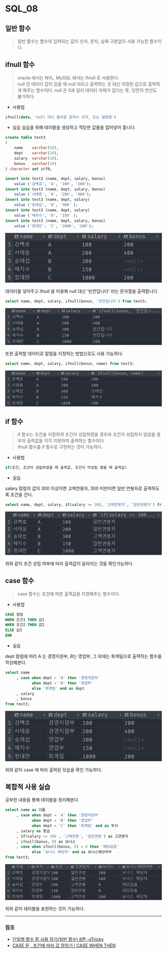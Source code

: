 # SQL_08

## 일반 함수
> 일반 함수는 함수의 입력되는 값이 숫자, 문자, 날짜 구분없이 사용 가능한 함수이다.

## ifnull 함수
> oracle 에서는 NVL, MySQL 에서는 ifnull 로 사용한다.
> <br>null 인 데이터 값이 있을 때 null 이라고 출력하는 것 대신 지정된 값으로 출력하게 해주는 함수이다.
> null 은 0과 달리 데이터 자체가 없다는 뜻, 당연히 연산도 불가하다.

* 사용법
```sql
ifnull(data, 'null 대신 들어갈 문자나 숫자, 또는 컬럼명')
```

* 실습
실습을 위해 테이블을 생성하고 적당한 값들을 집어넣어 줍니다.

```sql
create table test3
(
    name    varchar(50),
    dept    varchar(10),
    salary  varchar(10),
    bonus   varchar(10)
) character set utf8;
```
```sql
insert into test3 (name, dept, salary, bonus)
    value ('강백호', 'A', '100', '200');
insert into test3 (name, dept, salary, bonus)
    value ('서태웅', 'A', '200', '400');
insert into test3 (name, dept, salary)
    value ('송태섭', 'B', '300' );
insert into test3 (name, dept, salary)
    value ('채치수', 'B', '150' );
insert into test3 (name, dept, salary, bonus)
    value ('정대만', 'C', '1000', '200');
```

![SQL_08_1.png](SQL_08%2FSQL_08_1.png)

데이터를 넣어주고 ifnull 을 이용해 null 대신 '빈칸입니다' 라는 문자열을 출력합니다.
```sql
select name, dept, salary, ifnull(bonus, '빈칸입니다') from test3;
```

![SQL_08_2.png](SQL_08%2FSQL_08_2.png)

또한 출력할 데이터로 칼럼을 지정하는 방법으로도 사용 가능하다.
```sql
select name, dept, salary, ifnull(bonus, name) from test3;
```

![SQL_08_3.png](SQL_08%2FSQL_08_3.png)

## if 함수
> if 함수는 조건을 지정하여 조건이 성립하였을 경우와 조건이 성립하지 않았을 경우의 출력값을 각각 지정하여 출력하는 함수이다.
> <br> ifnull 함수를 if 함수로 구현하는 것이 가능하다.
* 사용법
```sql
if(조건, 조건이 성립하였을 때 출력값, 조건이 미성립 했을 때 출력값)
```

* 실습

salary 칼럼의 값이 300 이상이면 고액연봉자, 300 미만이면 일반 연봉자로 출력하도록 조건을 건다.
```sql
select name, dept, salary, if(salary >= 300, '고액연봉자', '일반연봉자') from test3;
```

![SQL_08_4.png](SQL_08%2FSQL_08_4.png)

위와 같이 조건 성립 여부에 따라 출력값이 달라지는 것을 확인가능하다.

## case 함수
> case 함수는 조건에 따른 출력값을 지정해주는 함수이다.

* 사용법
```sql
CASE 컬럼  
WHEN 조건1 THEN 값1 
WHEN 조건2 THEN 값2 
ELSE 값3
END
```

* 실습

dept 칼럼에 따라 A 는 경영지원부, B는 영업부, 그 외에는 회계팀으로 출력하는 함수를 작성해본다.
```sql
select name
     , case when dept = 'A' then '경영지원부'
            when dept = 'B' then '영업부'
            else '회계팀' end as dept
     , salary
     , bonus
from test3;
```

![SQL_08_5.png](SQL_08%2FSQL_08_5.png)

위와 같이 case 에 따라 출력된 모습을 확인 가능하다.

## 복합적 사용 실습
공부한 내용을 통해 테이블을 정리해본다
```sql
select name as 이름
     , case when dept = 'A' then '경영지원부'
            when dept = 'B' then '영업부'
            when dept = 'C' then '회계팀' end as 부서
     , salary as 봉급
     , if(salary >= 300 , '고액연봉', '일반연봉') as 고연봉자
     , ifnull(bonus, 0) as 보너스
     , case when ifnull(bonus, 0) = 0 then '해당없음'
            else '보너스 해당자' end as 보너스해당여부
from test3;
```

![SQL_08_6.png](SQL_08%2FSQL_08_6.png)

위와 같이 테이블을 표현하는 것이 가능하다.

---

### 참조
* [ 단일행 함수 잘 사용 하기(일반 함수) 8편 -sTricky](https://stricky.tistory.com/233)
* [CASE 문 . 조건에 따라 값 정하기 ! CASE WHEN THEN](https://121202.tistory.com/46)
